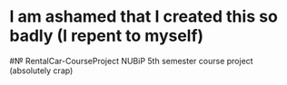 # I am ashamed that I created this so badly (I repent to myself)
#№ RentalCar-CourseProject
NUBiP 5th semester course project (absolutely crap)
